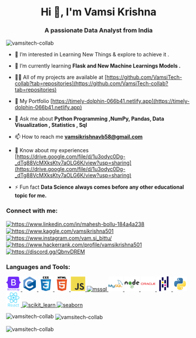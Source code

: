 <h1 align="center">Hi 👋, I'm Vamsi Krishna</h1>
<h3 align="center">A passionate Data Analyst from India</h3>

<p align="left"> <img src="https://komarev.com/ghpvc/?username=vamsitech-collab&label=Profile%20views&color=0e75b6&style=flat" alt="vamsitech-collab" /> </p>

- 👀 I’m interested in Learning New Things & explore to achieve it .

- 🌱 I’m currently learning **Flask and New Machine Learnings Models .**

- 👨‍💻 All of my projects are available at [https://github.com/VamsiTech-collab?tab=repositories](https://github.com/VamsiTech-collab?tab=repositories)

- 📝 My Portfolio [https://timely-dolphin-066b41.netlify.app](https://timely-dolphin-066b41.netlify.app)

- 💬 Ask me about **Python Programming ,NumPy, Pandas, Data Visualization , Statistics , Sql**

- 📫 How to reach me **vamsikrishnavb58@gmail.com**

- 📄 Know about my experiences [https://drive.google.com/file/d/1u3odyc0Dg-_dTg88VcMXksKty7aOLG6K/view?usp=sharing](https://drive.google.com/file/d/1u3odyc0Dg-_dTg88VcMXksKty7aOLG6K/view?usp=sharing)

- ⚡ Fun fact **Data Science always comes before any other educational topic for me.**

<h3 align="left">Connect with me:</h3>
<p align="left">
<a href="https://linkedin.com/in/https://www.linkedin.com/in/mahesh-bollu-184a4a238" target="blank"><img align="center" src="https://raw.githubusercontent.com/rahuldkjain/github-profile-readme-generator/master/src/images/icons/Social/linked-in-alt.svg" alt="https://www.linkedin.com/in/mahesh-bollu-184a4a238" height="30" width="40" /></a>
<a href="https://kaggle.com/https://www.kaggle.com/vamsikrishna501" target="blank"><img align="center" src="https://raw.githubusercontent.com/rahuldkjain/github-profile-readme-generator/master/src/images/icons/Social/kaggle.svg" alt="https://www.kaggle.com/vamsikrishna501" height="30" width="40" /></a>
<a href="https://instagram.com/https://www.instagram.com/vam.si_bittu/" target="blank"><img align="center" src="https://raw.githubusercontent.com/rahuldkjain/github-profile-readme-generator/master/src/images/icons/Social/instagram.svg" alt="https://www.instagram.com/vam.si_bittu/" height="30" width="40" /></a>
<a href="https://www.hackerrank.com/https://www.hackerrank.com/profile/vamsikrishna501" target="blank"><img align="center" src="https://raw.githubusercontent.com/rahuldkjain/github-profile-readme-generator/master/src/images/icons/Social/hackerrank.svg" alt="https://www.hackerrank.com/profile/vamsikrishna501" height="30" width="40" /></a>
<a href="https://discord.gg/6pXnVPct" target="blank"><img align="center" src="https://raw.githubusercontent.com/rahuldkjain/github-profile-readme-generator/master/src/images/icons/Social/discord.svg" alt="https://discord.gg/QbnvDREM" height="30" width="40" /></a>
</p>

<h3 align="left">Languages and Tools:</h3>
<p align="left"> <a href="https://getbootstrap.com" target="_blank" rel="noreferrer"> <img src="https://raw.githubusercontent.com/devicons/devicon/master/icons/bootstrap/bootstrap-plain-wordmark.svg" alt="bootstrap" width="40" height="40"/> </a> <a href="https://www.cprogramming.com/" target="_blank" rel="noreferrer"> <img src="https://raw.githubusercontent.com/devicons/devicon/master/icons/c/c-original.svg" alt="c" width="40" height="40"/> </a> <a href="https://www.w3schools.com/css/" target="_blank" rel="noreferrer"> <img src="https://raw.githubusercontent.com/devicons/devicon/master/icons/css3/css3-original-wordmark.svg" alt="css3" width="40" height="40"/> </a> <a href="https://www.w3.org/html/" target="_blank" rel="noreferrer"> <img src="https://raw.githubusercontent.com/devicons/devicon/master/icons/html5/html5-original-wordmark.svg" alt="html5" width="40" height="40"/> </a> <a href="https://developer.mozilla.org/en-US/docs/Web/JavaScript" target="_blank" rel="noreferrer"> <img src="https://raw.githubusercontent.com/devicons/devicon/master/icons/javascript/javascript-original.svg" alt="javascript" width="40" height="40"/> </a> <a href="https://www.microsoft.com/en-us/sql-server" target="_blank" rel="noreferrer"> <img src="https://www.svgrepo.com/show/303229/microsoft-sql-server-logo.svg" alt="mssql" width="40" height="40"/> </a> <a href="https://www.mysql.com/" target="_blank" rel="noreferrer"> <img src="https://raw.githubusercontent.com/devicons/devicon/master/icons/mysql/mysql-original-wordmark.svg" alt="mysql" width="40" height="40"/> </a> <a href="https://nodejs.org" target="_blank" rel="noreferrer"> <img src="https://raw.githubusercontent.com/devicons/devicon/master/icons/nodejs/nodejs-original-wordmark.svg" alt="nodejs" width="40" height="40"/> </a> <a href="https://www.oracle.com/" target="_blank" rel="noreferrer"> <img src="https://raw.githubusercontent.com/devicons/devicon/master/icons/oracle/oracle-original.svg" alt="oracle" width="40" height="40"/> </a> <a href="https://pandas.pydata.org/" target="_blank" rel="noreferrer"> <img src="https://raw.githubusercontent.com/devicons/devicon/2ae2a900d2f041da66e950e4d48052658d850630/icons/pandas/pandas-original.svg" alt="pandas" width="40" height="40"/> </a> <a href="https://www.python.org" target="_blank" rel="noreferrer"> <img src="https://raw.githubusercontent.com/devicons/devicon/master/icons/python/python-original.svg" alt="python" width="40" height="40"/> </a> <a href="https://reactjs.org/" target="_blank" rel="noreferrer"> <img src="https://raw.githubusercontent.com/devicons/devicon/master/icons/react/react-original-wordmark.svg" alt="react" width="40" height="40"/> </a> <a href="https://scikit-learn.org/" target="_blank" rel="noreferrer"> <img src="https://upload.wikimedia.org/wikipedia/commons/0/05/Scikit_learn_logo_small.svg" alt="scikit_learn" width="40" height="40"/> </a> <a href="https://seaborn.pydata.org/" target="_blank" rel="noreferrer"> <img src="https://seaborn.pydata.org/_images/logo-mark-lightbg.svg" alt="seaborn" width="40" height="40"/> </a> </p>

<p><img align="left" src="https://github-readme-stats.vercel.app/api/top-langs?username=vamsitech-collab&show_icons=true&locale=en&layout=compact" alt="vamsitech-collab" /></p>

<p>&nbsp;<img align="center" src="https://github-readme-stats.vercel.app/api?username=vamsitech-collab&show_icons=true&locale=en" alt="vamsitech-collab" /></p>

<p><img align="center" src="https://github-readme-streak-stats.herokuapp.com/?user=vamsitech-collab&" alt="vamsitech-collab" /></p>
